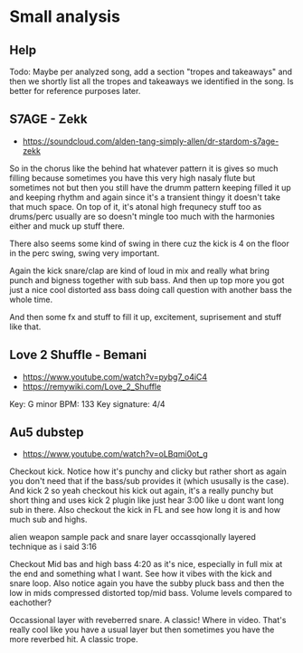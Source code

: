 # Small analysis

## Help
Todo: Maybe per analyzed song, add a section "tropes and takeaways" and then we shortly list all the tropes and takeaways we identified in the song. Is better for reference purposes later.

## S7AGE - Zekk
- https://soundcloud.com/alden-tang-simply-allen/dr-stardom-s7age-zekk

So in the chorus like the behind hat whatever pattern it is gives so much filling because sometimes you have this very high nasaly flute but sometimes not but then you still have the drumm pattern keeping filled it up and keeping rhythm and again since it's a transient thingy it doesn't take that much space. On top of it, it's atonal high frequnecy stuff too as drums/perc usually are so doesn't mingle too much with the harmonies either and muck up stuff there.

There also seems some kind of swing in there cuz the kick is 4 on the floor in the perc swing, swing very important.

Again the kick snare/clap are kind of loud in mix and really what bring punch and bigness together with sub bass. And then up top more you got just a nice cool distorted ass bass doing call question with another bass the whole time.

And then some fx and stuff to fill it up, excitement, suprisement and stuff like that.

## Love 2 Shuffle - Bemani
- https://www.youtube.com/watch?v=pybg7_o4iC4
- https://remywiki.com/Love_2_Shuffle

Key: G minor
BPM: 133
Key signature: 4/4

## Au5 dubstep
- https://www.youtube.com/watch?v=oLBqmi0ot_g

Checkout kick. Notice how it's punchy and clicky but rather short as again you don't need that if the bass/sub provides it (which ususally is the case). And kick 2
so yeah checkout his kick out again, it's a really punchy but short thing and uses kick 2 plugin like just hear 3:00 like u dont want long sub in there. Also checkout the kick in FL and see how long it is and how much sub and highs.

alien weapon sample pack and snare layer occassqionally layered technique as i said 3:16

Checkout Mid bas and high bass 4:20 as it's nice, especially in full mix at the end and something what I want. See how it vibes with the kick and snare loop. Also notice again you have the subby pluck bass and then the low in mids compressed distorted top/mid bass. Volume levels compared to eachother?

Occassional layer with reveberred snare. A classic! Where in video. That's really cool like you have a usual layer but then sometimes you have the more reverbed hit. A classic trope.
